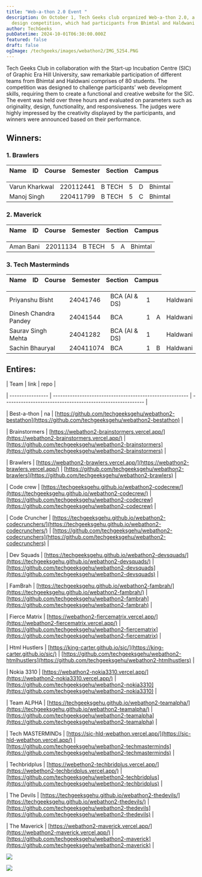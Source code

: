 ```yaml
---
title: "Web-a-thon 2.0 Event "
description: On October 1, Tech Geeks club organized Web-a-thon 2.0, a web
  design competition, which had participants from Bhimtal and Haldwani campuses.
author: TechGeeks
pubDatetime: 2024-10-01T06:30:00.000Z
featured: false
draft: false
ogImage: /techgeeks/images/webathon2/IMG_5254.PNG
---
```

Tech Geeks Club in collaboration with the Start-up Incubation Centre (SIC) of Graphic Era Hill University, saw remarkable participation of different teams from Bhimtal and Haldwani comprises of 80 students. The competition was designed to challenge participants' web development skills, requiring them to create a functional and creative website for the SIC. The event was held over three hours and evaluated on parameters such as originality, design, functionality, and responsiveness. The judges were highly impressed by the creativity displayed by the participants, and winners were announced based on their performance.

## Winners:

### 1\. Brawlers

| Name | ID  | Course | Semester | Section | Campus |
| --- | --- | --- | --- | --- | --- |

|     |     |     |     |     |     |
| --- | --- | --- | --- | --- | --- |
| Varun Kharkwal | 220112441 | B TECH | 5   | D   | Bhimtal |
| Manoj Singh | 220411799 | B TECH | 5   | C   | Bhimtal |

### 2\. ⁠Maverick

| Name | ID  | Course | Semester | Section | Campus |
| --- | --- | --- | --- | --- | --- |

|     |     |     |     |     |     |
| --- | --- | --- | --- | --- | --- |
| Aman Bani | 22011134 | B TECH | 5   | A   | Bhimtal |

### 3\. ⁠Tech Masterminds

| Name | ID  | Course | Semester | Section | Campus |
| --- | --- | --- | --- | --- | --- |

|     |     |     |     |     |     |
| --- | --- | --- | --- | --- | --- |
| Priyanshu Bisht | 24041746 | BCA (AI & DS) | 1   |     | Haldwani |
| Dinesh Chandra Pandey | 24041544 | BCA | 1   | A   | Haldwani |
| Saurav Singh Mehta | 24041282 | BCA (AI & DS) | 1   |     | Haldwani |
| Sachin Bhauryal | 240411074 | BCA | 1   | B   | Haldwani |

## Entires:

| Team | link | repo |

| ---------------- | -------------------------------------------------------- | ---------------------------------------------------------- |

| Best-a-thon | na | [https://github.com/techgeeksgehu/webathon2-bestathon](https://github.com/techgeeksgehu/webathon2-bestathon) |

| Brainstormers | [https://webathon2-brainstormers.vercel.app/](https://webathon2-brainstormers.vercel.app/) | [https://github.com/techgeeksgehu/webathon2-brainstormers](https://github.com/techgeeksgehu/webathon2-brainstormers) |

| Brawlers | [https://webathon2-brawlers.vercel.app/](https://webathon2-brawlers.vercel.app/) | [https://github.com/techgeeksgehu/webathon2-brawlers](https://github.com/techgeeksgehu/webathon2-brawlers) |

| Code crew | [https://techgeeksgehu.github.io/webathon2-codecrew/](https://techgeeksgehu.github.io/webathon2-codecrew/) | [https://github.com/techgeeksgehu/webathon2-codecrew](https://github.com/techgeeksgehu/webathon2-codecrew) |

| Code Cruncher | [https://techgeeksgehu.github.io/webathon2-codecrunchers/](https://techgeeksgehu.github.io/webathon2-codecrunchers/) | [https://github.com/techgeeksgehu/webathon2-codecrunchers](https://github.com/techgeeksgehu/webathon2-codecrunchers) |

| Dev Squads | [https://techgeeksgehu.github.io/webathon2-devsquads/](https://techgeeksgehu.github.io/webathon2-devsquads/) | [https://github.com/techgeeksgehu/webathon2-devsquads](https://github.com/techgeeksgehu/webathon2-devsquads) |

| FamBrah | [https://techgeeksgehu.github.io/webathon2-fambrah/](https://techgeeksgehu.github.io/webathon2-fambrah/) | [https://github.com/techgeeksgehu/webathon2-fambrah](https://github.com/techgeeksgehu/webathon2-fambrah) |

| Fierce Matrix | [https://webathon2-fiercematrix.vercel.app/](https://webathon2-fiercematrix.vercel.app/) | [https://github.com/techgeeksgehu/webathon2-fiercematrix](https://github.com/techgeeksgehu/webathon2-fiercematrix) |

| Html Hustlers | [https://king-carter.github.io/sic/](https://king-carter.github.io/sic/) | [https://github.com/techgeeksgehu/webathon2-htmlhustlers](https://github.com/techgeeksgehu/webathon2-htmlhustlers) |

| Nokia 3310 | [https://webathon2-nokia3310.vercel.app/](https://webathon2-nokia3310.vercel.app/) | [https://github.com/techgeeksgehu/webathon2-nokia3310](https://github.com/techgeeksgehu/webathon2-nokia3310) |

| Team ALPHA | [https://techgeeksgehu.github.io/webathon2-teamalpha/](https://techgeeksgehu.github.io/webathon2-teamalpha/) | [https://github.com/techgeeksgehu/webathon2-teamalpha](https://github.com/techgeeksgehu/webathon2-teamalpha) |

| Tech MASTERMINDs | [https://sic-hld-webathon.vercel.app/](https://sic-hld-webathon.vercel.app/) | [https://github.com/techgeeksgehu/webathon2-techmasterminds](https://github.com/techgeeksgehu/webathon2-techmasterminds) |

| Techbridplus | [https://webethon2-techbridplus.vercel.app/](https://webethon2-techbridplus.vercel.app/) | [https://github.com/techgeeksgehu/webethon2-techbridplus](https://github.com/techgeeksgehu/webethon2-techbridplus) |

| The Devils | [https://techgeeksgehu.github.io/webathon2-thedevils/](https://techgeeksgehu.github.io/webathon2-thedevils/) | [https://github.com/techgeeksgehu/webathon2-thedevils](https://github.com/techgeeksgehu/webathon2-thedevils) |

| The Maverick | [https://webathon2-maverick.vercel.app/](https://webathon2-maverick.vercel.app/) | [https://github.com/techgeeksgehu/webathon2-maverick](https://github.com/techgeeksgehu/webathon2-maverick) |  
  

![](/techgeeks/images/webathon2/IMG_5255.PNG)

![](/techgeeks/images/webathon2/IMG_5258.PNG)